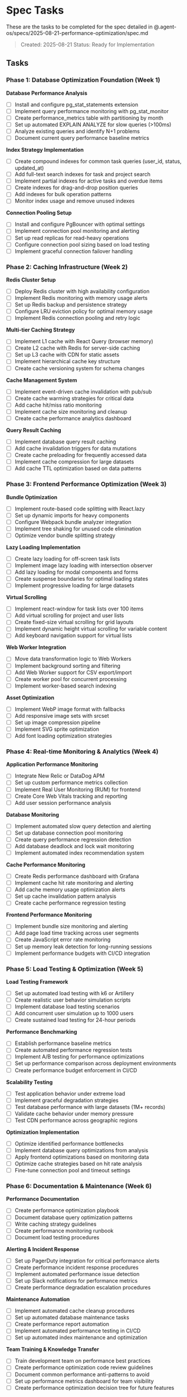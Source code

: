 # Spec Tasks

These are the tasks to be completed for the spec detailed in @.agent-os/specs/2025-08-21-performance-optimization/spec.md

> Created: 2025-08-21
> Status: Ready for Implementation

## Tasks

### Phase 1: Database Optimization Foundation (Week 1)

**Database Performance Analysis**
- [ ] Install and configure pg_stat_statements extension
- [ ] Implement query performance monitoring with pg_stat_monitor
- [ ] Create performance_metrics table with partitioning by month
- [ ] Set up automated EXPLAIN ANALYZE for slow queries (>100ms)
- [ ] Analyze existing queries and identify N+1 problems
- [ ] Document current query performance baseline metrics

**Index Strategy Implementation**
- [ ] Create compound indexes for common task queries (user_id, status, updated_at)
- [ ] Add full-text search indexes for task and project search
- [ ] Implement partial indexes for active tasks and overdue items
- [ ] Create indexes for drag-and-drop position queries
- [ ] Add indexes for bulk operation patterns
- [ ] Monitor index usage and remove unused indexes

**Connection Pooling Setup**
- [ ] Install and configure PgBouncer with optimal settings
- [ ] Implement connection pool monitoring and alerting
- [ ] Set up read replicas for read-heavy operations
- [ ] Configure connection pool sizing based on load testing
- [ ] Implement graceful connection failover handling

### Phase 2: Caching Infrastructure (Week 2)

**Redis Cluster Setup**
- [ ] Deploy Redis cluster with high availability configuration
- [ ] Implement Redis monitoring with memory usage alerts
- [ ] Set up Redis backup and persistence strategy
- [ ] Configure LRU eviction policy for optimal memory usage
- [ ] Implement Redis connection pooling and retry logic

**Multi-tier Caching Strategy**
- [ ] Implement L1 cache with React Query (browser memory)
- [ ] Create L2 cache with Redis for server-side caching
- [ ] Set up L3 cache with CDN for static assets
- [ ] Implement hierarchical cache key structure
- [ ] Create cache versioning system for schema changes

**Cache Management System**
- [ ] Implement event-driven cache invalidation with pub/sub
- [ ] Create cache warming strategies for critical data
- [ ] Add cache hit/miss ratio monitoring
- [ ] Implement cache size monitoring and cleanup
- [ ] Create cache performance analytics dashboard

**Query Result Caching**
- [ ] Implement database query result caching
- [ ] Add cache invalidation triggers for data mutations
- [ ] Create cache preloading for frequently accessed data
- [ ] Implement cache compression for large datasets
- [ ] Add cache TTL optimization based on data patterns

### Phase 3: Frontend Performance Optimization (Week 3)

**Bundle Optimization**
- [ ] Implement route-based code splitting with React.lazy
- [ ] Set up dynamic imports for heavy components
- [ ] Configure Webpack bundle analyzer integration
- [ ] Implement tree shaking for unused code elimination
- [ ] Optimize vendor bundle splitting strategy

**Lazy Loading Implementation**
- [ ] Create lazy loading for off-screen task lists
- [ ] Implement image lazy loading with intersection observer
- [ ] Add lazy loading for modal components and forms
- [ ] Create suspense boundaries for optimal loading states
- [ ] Implement progressive loading for large datasets

**Virtual Scrolling**
- [ ] Implement react-window for task lists over 100 items
- [ ] Add virtual scrolling for project and user lists
- [ ] Create fixed-size virtual scrolling for grid layouts
- [ ] Implement dynamic height virtual scrolling for variable content
- [ ] Add keyboard navigation support for virtual lists

**Web Worker Integration**
- [ ] Move data transformation logic to Web Workers
- [ ] Implement background sorting and filtering
- [ ] Add Web Worker support for CSV export/import
- [ ] Create worker pool for concurrent processing
- [ ] Implement worker-based search indexing

**Asset Optimization**
- [ ] Implement WebP image format with fallbacks
- [ ] Add responsive image sets with srcset
- [ ] Set up image compression pipeline
- [ ] Implement SVG sprite optimization
- [ ] Add font loading optimization strategies

### Phase 4: Real-time Monitoring & Analytics (Week 4)

**Application Performance Monitoring**
- [ ] Integrate New Relic or DataDog APM
- [ ] Set up custom performance metrics collection
- [ ] Implement Real User Monitoring (RUM) for frontend
- [ ] Create Core Web Vitals tracking and reporting
- [ ] Add user session performance analysis

**Database Monitoring**
- [ ] Implement automated slow query detection and alerting
- [ ] Set up database connection pool monitoring
- [ ] Create query performance regression detection
- [ ] Add database deadlock and lock wait monitoring
- [ ] Implement automated index recommendation system

**Cache Performance Monitoring**
- [ ] Create Redis performance dashboard with Grafana
- [ ] Implement cache hit rate monitoring and alerting
- [ ] Add cache memory usage optimization alerts
- [ ] Set up cache invalidation pattern analysis
- [ ] Create cache performance regression testing

**Frontend Performance Monitoring**
- [ ] Implement bundle size monitoring and alerting
- [ ] Add page load time tracking across user segments
- [ ] Create JavaScript error rate monitoring
- [ ] Set up memory leak detection for long-running sessions
- [ ] Implement performance budgets with CI/CD integration

### Phase 5: Load Testing & Optimization (Week 5)

**Load Testing Framework**
- [ ] Set up automated load testing with k6 or Artillery
- [ ] Create realistic user behavior simulation scripts
- [ ] Implement database load testing scenarios
- [ ] Add concurrent user simulation up to 1000 users
- [ ] Create sustained load testing for 24-hour periods

**Performance Benchmarking**
- [ ] Establish performance baseline metrics
- [ ] Create automated performance regression tests
- [ ] Implement A/B testing for performance optimizations
- [ ] Set up performance comparison across deployment environments
- [ ] Create performance budget enforcement in CI/CD

**Scalability Testing**
- [ ] Test application behavior under extreme load
- [ ] Implement graceful degradation strategies
- [ ] Test database performance with large datasets (1M+ records)
- [ ] Validate cache behavior under memory pressure
- [ ] Test CDN performance across geographic regions

**Optimization Implementation**
- [ ] Optimize identified performance bottlenecks
- [ ] Implement database query optimizations from analysis
- [ ] Apply frontend optimizations based on monitoring data
- [ ] Optimize cache strategies based on hit rate analysis
- [ ] Fine-tune connection pool and timeout settings

### Phase 6: Documentation & Maintenance (Week 6)

**Performance Documentation**
- [ ] Create performance optimization playbook
- [ ] Document database query optimization patterns
- [ ] Write caching strategy guidelines
- [ ] Create performance monitoring runbook
- [ ] Document load testing procedures

**Alerting & Incident Response**
- [ ] Set up PagerDuty integration for critical performance alerts
- [ ] Create performance incident response procedures
- [ ] Implement automated performance issue detection
- [ ] Set up Slack notifications for performance metrics
- [ ] Create performance degradation escalation procedures

**Maintenance Automation**
- [ ] Implement automated cache cleanup procedures
- [ ] Set up automated database maintenance tasks
- [ ] Create performance report automation
- [ ] Implement automated performance testing in CI/CD
- [ ] Set up automated index maintenance and optimization

**Team Training & Knowledge Transfer**
- [ ] Train development team on performance best practices
- [ ] Create performance optimization code review guidelines
- [ ] Document common performance anti-patterns to avoid
- [ ] Set up performance metrics dashboard for team visibility
- [ ] Create performance optimization decision tree for future features